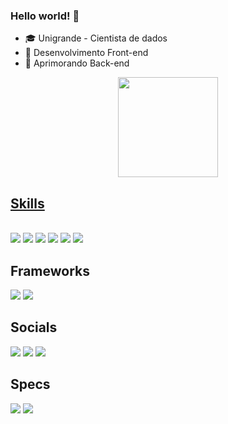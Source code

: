 ### Hello world! 💎

- 🎓 Unigrande - Cientista de dados
- 🌱 Desenvolvimento Front-end
- 💎 Aprimorando Back-end

<div align="center">
  <a href="https://github.com/brunoofdl">
  <img height="160em" src="https://github-readme-stats.vercel.app/api/top-langs/?username=brunofdlima&layout=compact&langs_count=7&theme=dark"/>
</div>
  
## Skills
  
  <div style="display: inline_block"><br>
 <img src="https://img.shields.io/badge/HTML-239120?style=for-the-badge&logo=html5&logoColor=white" target="_blank"></a>
  <img src="https://img.shields.io/badge/CSS-239120?&style=for-the-badge&logo=css3&logoColor=white" target="_blank"></a>
  <img src="https://img.shields.io/badge/JavaScript-F7DF1E?style=for-the-badge&logo=javascript&logoColor=black" target="_blank"></a>
  <img src="https://img.shields.io/badge/C%23-239120?style=for-the-badge&logo=c-sharp&logoColor=white" target="_blank"></a>
  <img src="https://img.shields.io/badge/Tailwind_CSS-38B2AC?style=for-the-badge&logo=tailwind-css&logoColor=white"></a>
  <img src="https://img.shields.io/badge/Sass-CC6699?style=for-the-badge&logo=sass&logoColor=white" target="_blank"></a>
  
  

</div>

  ## Frameworks
  
  <img src="https://img.shields.io/badge/React-20232A?style=for-the-badge&logo=react&logoColor=61DAFB"></a>
  <img src="https://img.shields.io/badge/Vue.js-35495E?style=for-the-badge&logo=vue.js&logoColor=4FC08D"></a>
  
  
  ## Socials
  
  <div> 
  <a href="https://instagram.com/bruno.fll_" target="_blank"><img src="https://img.shields.io/badge/-Instagram-%23E4405F?style=for-the-badge&logo=instagram&logoColor=white" target="_blank"></a>
 <a href="https://discord.gg/F83Cna5G" target="_blank"><img src="https://img.shields.io/badge/Discord-7289DA?style=for-the-badge&logo=discord&logoColor=white" target="_blank"></a> 
  <a href="https://www.linkedin.com/in/bruno-ferreira-dias-de-lima-317022216/" target="_blank"><img src="https://img.shields.io/badge/-LinkedIn-%230077B5?style=for-the-badge&logo=linkedin&logoColor=white" target="_blank"></a> 
  </div>
  
  ## Specs
  
  <div>
  <img src="https://img.shields.io/badge/AMD-Ryzen_5_5600X-ED1C24?style=for-the-badge&logo=amd&logoColor=white" target="_blank"></a>
  <img src="https://img.shields.io/badge/NVIDIA-RTX2060-76B900?style=for-the-badge&logo=nvidia&logoColor=white" target="_blank"></a>
  </div>
  
